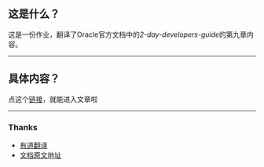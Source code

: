 ## 这是什么？

这是一份作业，翻译了Oracle官方文档中的*2-day-developers-guide*的第九章内容。

---

## 具体内容？

点这个[链接](fanyi.md)，就能进入文章啦

---

### Thanks

- [有道翻译](https://fanyi.youdao.com/#/)
- [文档原文地址](https://docs.oracle.com/en/database/oracle/oracle-database/19/tdddg/developing-simple-database-application.html#GUID-98FFDC3A-FD76-4466-921C-F0E411829CD7)